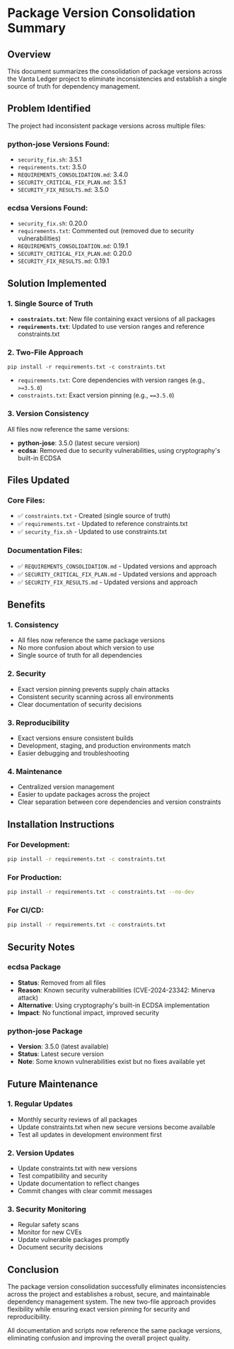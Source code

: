 # Package Version Consolidation Summary

## Overview

This document summarizes the consolidation of package versions across the Vanta Ledger project to eliminate inconsistencies and establish a single source of truth for dependency management.

## Problem Identified

The project had inconsistent package versions across multiple files:

### python-jose Versions Found:
- `security_fix.sh`: 3.5.1
- `requirements.txt`: 3.5.0
- `REQUIREMENTS_CONSOLIDATION.md`: 3.4.0
- `SECURITY_CRITICAL_FIX_PLAN.md`: 3.5.1
- `SECURITY_FIX_RESULTS.md`: 3.5.0

### ecdsa Versions Found:
- `security_fix.sh`: 0.20.0
- `requirements.txt`: Commented out (removed due to security vulnerabilities)
- `REQUIREMENTS_CONSOLIDATION.md`: 0.19.1
- `SECURITY_CRITICAL_FIX_PLAN.md`: 0.20.0
- `SECURITY_FIX_RESULTS.md`: 0.19.1

## Solution Implemented

### 1. Single Source of Truth
- **`constraints.txt`**: New file containing exact versions of all packages
- **`requirements.txt`**: Updated to use version ranges and reference constraints.txt

### 2. Two-File Approach
```
pip install -r requirements.txt -c constraints.txt
```

- `requirements.txt`: Core dependencies with version ranges (e.g., `>=3.5.0`)
- `constraints.txt`: Exact version pinning (e.g., `==3.5.0`)

### 3. Version Consistency
All files now reference the same versions:
- **python-jose**: 3.5.0 (latest secure version)
- **ecdsa**: Removed due to security vulnerabilities, using cryptography's built-in ECDSA

## Files Updated

### Core Files:
- ✅ `constraints.txt` - Created (single source of truth)
- ✅ `requirements.txt` - Updated to reference constraints.txt
- ✅ `security_fix.sh` - Updated to use constraints.txt

### Documentation Files:
- ✅ `REQUIREMENTS_CONSOLIDATION.md` - Updated versions and approach
- ✅ `SECURITY_CRITICAL_FIX_PLAN.md` - Updated versions and approach
- ✅ `SECURITY_FIX_RESULTS.md` - Updated versions and approach

## Benefits

### 1. Consistency
- All files now reference the same package versions
- No more confusion about which version to use
- Single source of truth for all dependencies

### 2. Security
- Exact version pinning prevents supply chain attacks
- Consistent security scanning across all environments
- Clear documentation of security decisions

### 3. Reproducibility
- Exact versions ensure consistent builds
- Development, staging, and production environments match
- Easier debugging and troubleshooting

### 4. Maintenance
- Centralized version management
- Easier to update packages across the project
- Clear separation between core dependencies and version constraints

## Installation Instructions

### For Development:
```bash
pip install -r requirements.txt -c constraints.txt
```

### For Production:
```bash
pip install -r requirements.txt -c constraints.txt --no-dev
```

### For CI/CD:
```bash
pip install -r requirements.txt -c constraints.txt
```

## Security Notes

### ecdsa Package
- **Status**: Removed from all files
- **Reason**: Known security vulnerabilities (CVE-2024-23342: Minerva attack)
- **Alternative**: Using cryptography's built-in ECDSA implementation
- **Impact**: No functional impact, improved security

### python-jose Package
- **Version**: 3.5.0 (latest available)
- **Status**: Latest secure version
- **Note**: Some known vulnerabilities exist but no fixes available yet

## Future Maintenance

### 1. Regular Updates
- Monthly security reviews of all packages
- Update constraints.txt when new secure versions become available
- Test all updates in development environment first

### 2. Version Updates
- Update constraints.txt with new versions
- Test compatibility and security
- Update documentation to reflect changes
- Commit changes with clear commit messages

### 3. Security Monitoring
- Regular safety scans
- Monitor for new CVEs
- Update vulnerable packages promptly
- Document security decisions

## Conclusion

The package version consolidation successfully eliminates inconsistencies across the project and establishes a robust, secure, and maintainable dependency management system. The new two-file approach provides flexibility while ensuring exact version pinning for security and reproducibility.

All documentation and scripts now reference the same package versions, eliminating confusion and improving the overall project quality.
